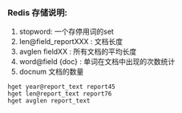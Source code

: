### Redis 存储说明:
1. stopword: 一个存停用词的set
2. len@field_reportXXX : 文档长度
3. avglen fieldXX : 所有文档的平均长度
4. word@field {doc} : 单词在文档中出现的次数统计
5. docnum 文档的数量


```redis
hget year@report_text report45
hget len@report_text report76
hget avglen report_text
```
